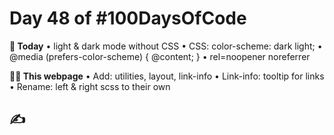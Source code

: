 # Day 48 of #100DaysOfCode

**📖 Today**
• light & dark mode without CSS
• CSS: color-scheme: dark light;
• @media (prefers-color-scheme) { @content; }
• rel=noopener noreferrer

**👨‍💻 This webpage**
• Add: utilities, layout, link-info
• Link-info: tooltip for links
• Rename: left & right scss to their own

## ✍
